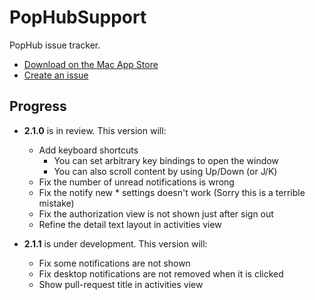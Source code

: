 # PopHubSupport

PopHub issue tracker.

- [Download on the Mac App Store](https://itunes.apple.com/jp/app/pophub/id928494006?mt=12)
- [Create an issue](https://github.com/questbeat/PopHubSupport/issues)


## Progress

- **2.1.0** is in review. This version will:
  - Add keyboard shortcuts
    - You can set arbitrary key bindings to open the window
    - You can also scroll content by using Up/Down (or J/K)
  - Fix the number of unread notifications is wrong
  - Fix the notify new * settings doesn't work (Sorry this is a terrible mistake)
  - Fix the authorization view is not shown just after sign out
  - Refine the detail text layout in activities view

- **2.1.1** is under development. This version will:
  - Fix some notifications are not shown
  - Fix desktop notifications are not removed when it is clicked
  - Show pull-request title in activities view
